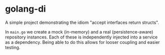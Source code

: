 # golang-di

A simple project demonstrating the idiom "accept interfaces return structs".

In `main.go` we create a mock (in-memory) and a real (persistence-aware) repository instances. 
Each of these is independently injected into a service as a dependency. Being able to do this 
allows for looser coupling and easier testing.

